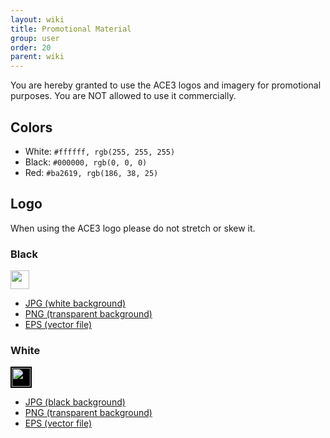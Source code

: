 ```yaml
---
layout: wiki
title: Promotional Material
group: user
order: 20
parent: wiki
---
```


You are hereby granted to use the ACE3 logos and imagery for promotional purposes. You are NOT allowed to use it commercially.

## Colors

* <i class="icon icon-color icon-color-white"></i> White: `#ffffff, rgb(255, 255, 255)`
* <i class="icon icon-color icon-color-black"></i> Black: `#000000, rgb(0, 0, 0)`
* <i class="icon icon-color icon-color-red"></i> Red: `#ba2619, rgb(186, 38, 25)`


## Logo
When using the ACE3 logo please do not stretch or skew it.

### Black

<img src="{{ site.baseurl }}/img/ace3-logo-black-small.png" height="30" />

* [JPG (white background)](https://github.com/KoffeinFlummi/ACE3/blob/master/extras/assets/logo/black/ACE3-Logo.jpg)
* [PNG (transparent background)](https://github.com/KoffeinFlummi/ACE3/blob/master/extras/assets/logo/black/ACE3-Logo.png)
* [EPS (vector file)](https://github.com/KoffeinFlummi/ACE3/blob/master/extras/assets/logo/black/ACE3-Logo.eps)

### White

<img src="{{ site.baseurl }}/img/ace3-logo-white-small.png" height="30" style="background-color: black; padding: 2px;" />

* [JPG (black background)](https://github.com/KoffeinFlummi/ACE3/blob/master/extras/assets/logo/white/ACE3-Logo.jpg)
* [PNG (transparent background)](https://github.com/KoffeinFlummi/ACE3/blob/master/extras/assets/logo/white/ACE3-Logo.png)
* [EPS (vector file)](https://github.com/KoffeinFlummi/ACE3/blob/master/extras/assets/logo/white/ACE3-Logo.eps)
